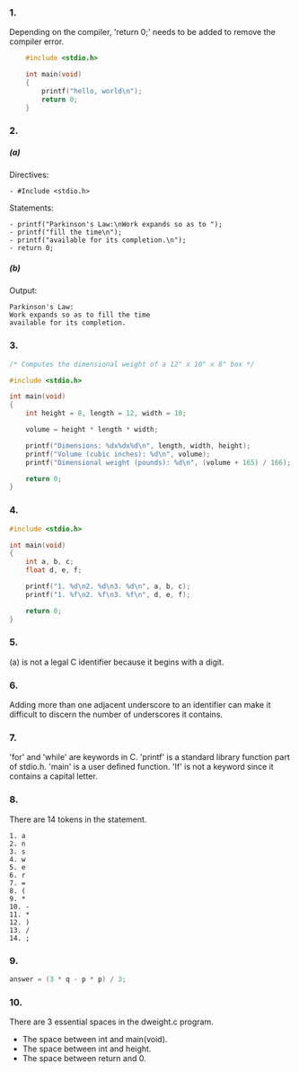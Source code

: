 ### 1.

Depending on the compiler, 'return 0;' needs to be added to remove the compiler error.

```C
	#include <stdio.h>

	int main(void)
	{
		printf("hello, world\n");
		return 0;
	}
```

### 2.

##### (a)

Directives:

	- #Include <stdio.h>

Statements:

	- printf("Parkinson's Law:\nWork expands so as to ");
	- printf("fill the time\n");
	- printf("available for its completion.\n");
	- return 0;

##### (b)

Output:

	Parkinson's Law:
	Work expands so as to fill the time
	available for its completion.

### 3.

```C
/* Computes the dimensional weight of a 12" x 10" x 8" box */

#include <stdio.h>

int main(void)
{
	int height = 8, length = 12, width = 10;

	volume = height * length * width;

	printf("Dimensions: %dx%dx%d\n", length, width, height);
	printf("Volume (cubic inches): %d\n", volume);
	printf("Dimensional weight (pounds): %d\n", (volume + 165) / 166);

	return 0;
}
```

### 4.

```C
#include <stdio.h>

int main(void)
{
    int a, b, c;
    float d, e, f;

    printf("1. %d\n2. %d\n3. %d\n", a, b, c);
    printf("1. %f\n2. %f\n3. %f\n", d, e, f);

    return 0;
}
```

### 5.

(a) is not a legal C identifier because it begins with a digit.

### 6.

Adding more than one adjacent underscore to an identifier can make it difficult to discern the number of underscores it contains.

### 7.

'for' and 'while' are keywords in C. 'printf' is a standard library function part of stdio.h. 'main' is a user defined function. 'If' is not a keyword since it contains a capital letter.

### 8.

There are 14 tokens in the statement.

	1. a
	2. n
	3. s
	4. w
	5. e
	6. r
	7. =
	8. (
	9. *
	10. -
	11. *
	12. )
	13. /
	14. ;

### 9.

```C
answer = (3 * q - p * p) / 3;
```

### 10.

There are 3 essential spaces in the dweight.c program.

- The space between int and main(void).
- The space between int and height.
- The space between return and 0.
